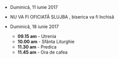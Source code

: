 * <label>Duminică, 11 iunie 2017</label>
* NU VA FI OFICIATĂ SLUJBA , biserica va fi închisă

* <label>Duminică, 18 iunie 2017</label>
  * **09.15 am** - Utrenia
  * **10.00 am** - Sfânta Liturghie
  * **11.30 am** - Predica  
  * **11.45 am** - Ora de cafea 
